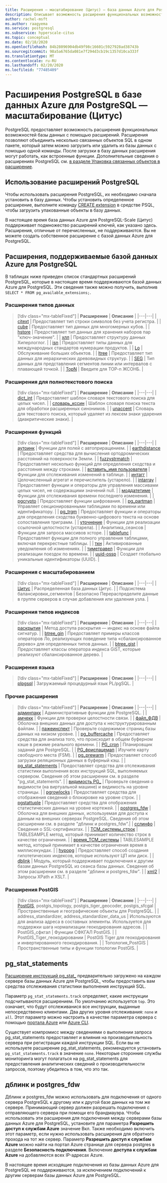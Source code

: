 ```yaml
---
title: Расширения — масштабирование (Цитус) — база данных Azure для PostgreSQL
description: Описывает возможность расширения функциональных возможностей базы данных с помощью расширений в базе данных Azure для PostgreSQL-Scale (Цитус).
author: rachel-msft
ms.author: raagyema
ms.service: postgresql
ms.subservice: hyperscale-citus
ms.topic: conceptual
ms.date: 02/18/2020
ms.openlocfilehash: 84b28096904db49f98c16601c5927928ad38743b
ms.sourcegitcommit: 98a5a6765da081e7f294d3cb19c1357d10ca333f
ms.translationtype: MT
ms.contentlocale: ru-RU
ms.lasthandoff: 02/20/2020
ms.locfileid: "77485409"
---
```

# <a name="postgresql-extensions-in-azure-database-for-postgresql--hyperscale-citus"></a>Расширения PostgreSQL в базе данных Azure для PostgreSQL — масштабирование (Цитус)

PostgreSQL предоставляет возможность расширения функциональных возможностей базы данных с помощью расширений. Расширения позволяют объединить несколько связанных объектов SQL в одном пакете, который затем можно загрузить или удалить из базы данных с помощью одной команды. После загрузки в базу данных расширения могут работать, как встроенные функции. Дополнительные сведения о расширениях PostgreSQL см. [в разделе Упаковка связанных объектов в расширение](https://www.postgresql.org/docs/current/static/extend-extensions.html).

## <a name="use-postgresql-extensions"></a>Использование расширений PostgreSQL

Чтобы использовать расширения PostgreSQL, их необходимо сначала установить в базу данных. Чтобы установить определенное расширение, выполните команду [CREATE extension](https://www.postgresql.org/docs/current/static/sql-createextension.html) в средстве PSQL, чтобы загрузить упакованные объекты в базу данных.

В настоящее время база данных Azure для PostgreSQL-Scale (Цитус) поддерживает подмножество расширений ключей, как указано здесь. Расширения, отличные от перечисленных, не поддерживаются. Вы не можете создать собственное расширение с базой данных Azure для PostgreSQL.

## <a name="extensions-supported-by-azure-database-for-postgresql"></a>Расширения, поддерживаемые базой данных Azure для PostgreSQL

В таблицах ниже приведен список стандартных расширений PostgreSQL, которые в настоящее время поддерживаются базой данных Azure для PostgreSQL. Эти сведения также можно получить, выполнив `SELECT * FROM pg_available_extensions;`.

### <a name="data-types-extensions"></a>Расширения типов данных

> [!div class="mx-tableFixed"]
> | **Расширение** | **Описание** |
> |---|---|
> | [citext](https://www.postgresql.org/docs/current/static/citext.html) | Предоставляет тип строки символов без учета регистра. |
> | [cube](https://www.postgresql.org/docs/current/static/cube.html) | Предоставляет тип данных для многомерных кубов. |
> | [hstore](https://www.postgresql.org/docs/current/static/hstore.html) | Предоставляет тип данных для хранения наборов пар "ключ-значение". |
> | [хлл](https://github.com/citusdata/postgresql-hll) | Предоставляет структуру данных Хиперлоглог. |
> | [isn](https://www.postgresql.org/docs/current/static/isn.html) | Предоставляет типы данных для международных стандартов нумерации продуктов. |
> | [Lo](https://www.postgresql.org/docs/current/lo.html) | Обслуживание больших объектов. |
> | [ltree](https://www.postgresql.org/docs/current/static/ltree.html) | Предоставляет тип данных для иерархических древовидных структур. |
> | [SEG](https://www.postgresql.org/docs/current/seg.html) | Тип данных для представления сегментов линии или интервалов с плавающей точкой. |
> | [TopN](https://github.com/citusdata/postgresql-topn/) | Введите для TOP-n ЖСОНБ. |

### <a name="full-text-search-extensions"></a>Расширения для полнотекстового поиска

> [!div class="mx-tableFixed"]
> | **Расширение** | **Описание** |
> |---|---|
> | [dict\_int](https://www.postgresql.org/docs/current/static/dict-int.html) | Предоставляет шаблон словаря текстового поиска для целых чисел. |
> | [словарь\_кссин](https://www.postgresql.org/docs/current/dict-xsyn.html) | Шаблон словаря поиска текста для обработки расширенных синонимов. |
> | [unaccent](https://www.postgresql.org/docs/current/static/unaccent.html) | Словарь для текстового поиска, который удаляет из лексем знаки ударения (диакритические знаки). |

### <a name="functions-extensions"></a>Расширения функций

> [!div class="mx-tableFixed"]
> | **Расширение** | **Описание** |
> |---|---|
> | [аутоинк](https://www.postgresql.org/docs/current/contrib-spi.html#id-1.11.7.45.7) | Функции для полей с автоприращением. |
> | [earthdistance](https://www.postgresql.org/docs/current/static/earthdistance.html) | Предоставляет средства для вычисления ортодромических расстояний на поверхности Земли. |
> | [fuzzystrmatch](https://www.postgresql.org/docs/current/static/fuzzystrmatch.html) | Предоставляет несколько функций для определения сходства и расстояния между строками. |
> | [вставить\_имя пользователя](https://www.postgresql.org/docs/current/contrib-spi.html#id-1.11.7.45.8) | Функции для отслеживания изменений в таблице. |
> | [интагг](https://www.postgresql.org/docs/current/intagg.html) | Целочисленный агрегат и перечислитель (устарело). |
> | [intarray](https://www.postgresql.org/docs/current/static/intarray.html) | Предоставляет функции и операторы для управления массивами целых чисел, не содержащими значений null. |
> | [моддатетиме](https://www.postgresql.org/docs/current/contrib-spi.html#id-1.11.7.45.9) | Функции для отслеживания времени последнего изменения. |
> | [pgcrypto](https://www.postgresql.org/docs/current/static/pgcrypto.html) | Предоставляет функции шифрования. |
> | [pg\_partman](https://pgxn.org/dist/pg_partman/doc/pg_partman.html) | Управляет секционированными таблицами по времени или идентификатору. |
> | [pg\_trgm](https://www.postgresql.org/docs/current/static/pgtrgm.html) | Предоставляет функции и операторы для определения сходства буквенно-цифрового текста на основе сопоставления триграмм. |
> | [уточнение](https://www.postgresql.org/docs/current/contrib-spi.html#id-1.11.7.45.5) | Функции для реализации ссылочной целостности (устарела). |
> | Аналитика\_сеансов | Функции для запроса массивов хсторе. |
> | [tablefunc](https://www.postgresql.org/docs/current/static/tablefunc.html) | Предоставляет функции для полного управления таблицами, включая перекрестные таблицы. |
> | [ткн](https://www.postgresql.org/docs/current/tcn.html) | Активированные уведомления об изменениях. |
> | [тиметравел](https://www.postgresql.org/docs/current/contrib-spi.html#id-1.11.7.45.6) | Функции для реализации поездок по времени. |
> | [uuid-ossp](https://www.postgresql.org/docs/current/static/uuid-ossp.html) | Создает глобально уникальные идентификаторы (UUID). |

### <a name="hyperscale-extensions"></a>Расширения с масштабированием

> [!div class="mx-tableFixed"]
> | **Расширение** | **Описание** |
> |---|---|
> | [Цитус](https://github.com/citusdata/citus) | Распределенная база данных Цитус. |
> | Подсистема балансировки\_сегментов | Безопасно Перераспределите данные в группе серверов в случае добавления или удаления узла. |

### <a name="index-types-extensions"></a>Расширения типов индексов

> [!div class="mx-tableFixed"]
> | **Расширение** | **Описание** |
> |---|---|
> | [раскрытия](https://www.postgresql.org/docs/current/bloom.html) | Метод доступа раскрытия — индекс на основе файла сигнатур. |
> | [btree\_gin](https://www.postgresql.org/docs/current/static/btree-gin.html) | Предоставляет примеры классов операторов Ло, реализующих поведение типа «сбалансированное дерево» для определенных типов данных. |
> | [btree\_gist](https://www.postgresql.org/docs/current/static/btree-gist.html) | Предоставляет классы оператора индекса GiST, которые реализуют сбалансированное дерево. |

### <a name="language-extensions"></a>Расширения языка

> [!div class="mx-tableFixed"]
> | **Расширение** | **Описание** |
> |---|---|
> | [plpgsql](https://www.postgresql.org/docs/current/static/plpgsql.html) | Загружаемый процедурный язык PL/pgSQL. |

### <a name="miscellaneous-extensions"></a>Прочие расширения

> [!div class="mx-tableFixed"]
> | **Расширение** | **Описание** |
> |---|---|
> | [админпакк](https://www.postgresql.org/docs/current/adminpack.html) | Административные функции для PostgreSQL. |
> | [амчекк](https://www.postgresql.org/docs/current/amcheck.html) | Функции для проверки целостности связи. |
> | [файл\_ФДВ](https://www.postgresql.org/docs/current/file-fdw.html) | Оболочка внешних данных для доступа к неструктурированным файлам. |
> | [пажеинспект](https://www.postgresql.org/docs/current/pageinspect.html) | Проверьте содержимое страниц базы данных на низком уровне. |
> | [pg\_buffercache](https://www.postgresql.org/docs/current/static/pgbuffercache.html) | Предоставляет средства для анализа того, что происходит в общем буферном кэше в режиме реального времени. |
> | [PG\_cron](https://github.com/citusdata/pg_cron) | Планировщик заданий для PostgreSQL. |
> | [PG\_фриспацемап](https://www.postgresql.org/docs/current/pgfreespacemap.html) | Изучите карту свободного места (FSM). |
> | [pg\_prewarm](https://www.postgresql.org/docs/current/static/pgprewarm.html) | Предоставляет способ загрузки реляционных данных в буферный кэш. |
> | [pg\_stat\_statements](https://www.postgresql.org/docs/current/static/pgstatstatements.html) | Предоставляет средства для отслеживания статистики выполнения всех инструкций SQL, выполняемых сервером. Сведения об этом расширении см. в разделе "pg_stat_statements". |
> | [видимость PG\_](https://www.postgresql.org/docs/current/pgvisibility.html) | Проверьте сведения о видимости (на виртуальной машине) и видимость на уровне страницы. |
> | [pgrowlocks](https://www.postgresql.org/docs/current/static/pgrowlocks.html) | Предоставляет средства для отображения сведений о блокировке на уровне строк. |
> | [pgstattuple](https://www.postgresql.org/docs/current/static/pgstattuple.html) | Предоставляет средства для отображения статистических данных на уровне кортежей. |
> | [postgres\_fdw](https://www.postgresql.org/docs/current/static/postgres-fdw.html) | Оболочка для внешних данных, используемая для доступа к данным на внешних серверах PostgreSQL. Сведения об этом расширении см. в разделе "дблинк и postgres_fdw".|
> | [сслинфо](https://www.postgresql.org/docs/current/sslinfo.html) | Сведения о SSL-сертификатах. |
> | [ТСМ\_системы\_строк](https://www.postgresql.org/docs/current/tsm-system-rows.html) | TABLESAMPLE метод, который принимает количество строк в качестве ограничения. |
> | [время\_ТСМ\_системы](https://www.postgresql.org/docs/current/tsm-system-time.html) | TABLESAMPLE метод, который принимает в качестве ограничения время в миллисекундах. |
> | [hypopg](https://hypopg.readthedocs.io/en/latest/) | Предоставляет способ создания гипотетических индексов, которые используют ЦП или диск. |
> | [dblink](https://www.postgresql.org/docs/current/dblink.html) | Модуль, который поддерживает подключения к другим базам данных PostgreSQL из сеанса базы данных. Сведения об этом расширении см. в разделе "дблинк и postgres_fdw". |
> | [xml2](https://www.postgresql.org/docs/current/xml2.html) | Запросы XPath и XSLT. |


### <a name="postgis-extensions"></a>Расширения PostGIS

> [!div class="mx-tableFixed"]
> | **Расширение** | **Описание** |
> |---|---|
> | [PostGIS](https://www.postgis.net/), postgis\_topology, postgis\_tiger\_geocoder, postgis\_sfcgal | Пространственные и географические объекты для PostgreSQL. |
> | address\_standardizer, address\_standardizer\_data\_us | Используются для анализа адреса в составных элементы. Используется для поддержки шага нормализации геокодирования адресов. |
> | PostGIS\_сфкгал | Функции СФКГАЛ PostGIS. |
> | PostGIS\_Tiger\_геокодировании | PostGIS Tiger для геокодирования и инвертированного геокодирования. |
> | Топология\_PostGIS | Пространственные типы и функции топологии PostGIS. |


## <a name="pg_stat_statements"></a>pg_stat_statements
[Расширение инструкций pg\_stat\_](https://www.postgresql.org/docs/current/pgstatstatements.html) предварительно загружено на каждом сервере базы данных Azure для PostgreSQL, чтобы предоставить вам средства отслеживания статистики выполнения инструкций SQL.

Параметр `pg_stat_statements.track` определяет, какие инструкции подсчитываются расширением. По умолчанию используется `top`. Это означает, что будут отслеживанися все инструкции, выданные непосредственно клиентами. Два других уровня отслеживания: `none` и `all`. Этот параметр можно настроить в качестве параметра сервера с помощью [портала Azure](https://docs.microsoft.com/azure/postgresql/howto-configure-server-parameters-using-portal) или [Azure CLI](https://docs.microsoft.com/azure/postgresql/howto-configure-server-parameters-using-cli).

Существует компромисс между сведениями о выполнении запроса pg_stat_statements предоставляет и влияния на производительность сервера при регистрации каждой инструкции SQL. Если вы не используете расширение pg_stat_statements, рекомендуется установить `pg_stat_statements.track` в значение `none`. Некоторые сторонние службы мониторинга могут полагаться на pg_stat_statements для предоставления аналитических сведений о производительности запросов, поэтому убедитесь в том, что это так.

## <a name="dblink-and-postgres_fdw"></a>дблинк и postgres_fdw
Дблинк и postgres_fdw можно использовать для подключения от одного сервера PostgreSQL к другому или к другой базе данных на том же сервере. Принимающий сервер должен разрешать подключения с отправляющего сервера при помощи его брандмауэра. Чтобы использовать эти расширения для подключения между серверами базы данных Azure для PostgreSQL, установите для параметра **Разрешить доступ к службам Azure** значение Вкл. Также необходимо включить этот параметр, если нужно использовать расширения для обратного прохода на тот же сервер. Параметр **Разрешить доступ к службам Azure** можно найти на портал Azure странице для сервера postgres в разделе **Безопасность подключения**. Включение **доступа к службам Azure** на добавляются всех IP-адресах Azure.

В настоящее время исходящие подключения из базы данных Azure для PostgreSQL не поддерживаются, за исключением подключений к другим серверам базы данных Azure для PostgreSQL.
